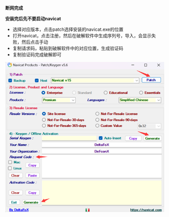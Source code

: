 **断网完成**

**安装完后先不要启动navicat**

- 选择对应版本，点击patch选择安装的navicat.exe的位置
- 打开navicat，点击注册，然后在破解软件中生成序列号，导入，会显示失败，然后点击手动
- 复制请求码，粘贴到破解软件中的对应位置，生成验证码
- 复制验证码完成破解即可

![image-20240124141053516](assets/image-20240124141053516.png)
